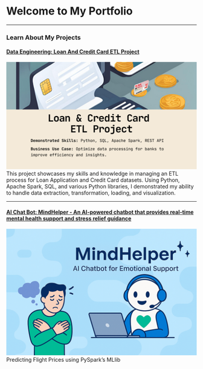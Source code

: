 <!-- Google tag (gtag.js) -->
<script async src="https://www.googletagmanager.com/gtag/js?id=G-63M4ERY6GF"></script>
<script>
  window.dataLayer = window.dataLayer || [];
  function gtag(){dataLayer.push(arguments);}
  gtag('js', new Date());

  gtag('config', 'G-63M4ERY6GF');
</script>

# Welcome to My Portfolio

---
### Learn About My Projects
#### [Data Engineering: Loan And Credit Card ETL Project]([https://larrychencode.github.io/](https://www.linkedin.com/pulse/loan-credit-card-etl-project-larry-chen-liqne/))
[<img src="./images/Loan And Credit Card ETL Project.png?raw=true"/>](https://www.linkedin.com/pulse/loan-credit-card-etl-project-larry-chen-liqne/)
This project showcases my skills and knowledge in managing an ETL process for Loan Application and Credit Card datasets. Using Python, Apache Spark, SQL, and various Python libraries, I demonstrated my ability to handle data extraction, transformation, loading, and visualization.

---
#### [AI Chat Bot: MindHelper - An AI-powered chatbot that provides real-time mental health support and stress relief guidance]([/projects/FlightPricesPred.md](https://www.linkedin.com/pulse/mindhelper-ai-powered-chatbot-provides-real-time-mental-howard-chou-8cu3e/))
<img src="./images/ai-chatbot/MindHelper.png?raw=true"/>
Predicting Flight Prices using PySpark’s MLlib







